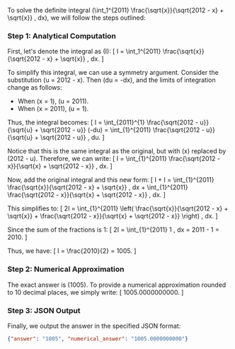 To solve the definite integral \(\int_1^{2011} \frac{\sqrt{x}}{\sqrt{2012 - x} + \sqrt{x}} \, dx\), we will follow the steps outlined:

### Step 1: Analytical Computation

First, let's denote the integral as \(I\):
\[ I = \int_1^{2011} \frac{\sqrt{x}}{\sqrt{2012 - x} + \sqrt{x}} \, dx. \]

To simplify this integral, we can use a symmetry argument. Consider the substitution \(u = 2012 - x\). Then \(du = -dx\), and the limits of integration change as follows:
- When \(x = 1\), \(u = 2011\).
- When \(x = 2011\), \(u = 1\).

Thus, the integral becomes:
\[ I = \int_{2011}^{1} \frac{\sqrt{2012 - u}}{\sqrt{u} + \sqrt{2012 - u}} (-du) = \int_{1}^{2011} \frac{\sqrt{2012 - u}}{\sqrt{u} + \sqrt{2012 - u}} \, du. \]

Notice that this is the same integral as the original, but with \(x\) replaced by \(2012 - u\). Therefore, we can write:
\[ I = \int_{1}^{2011} \frac{\sqrt{2012 - x}}{\sqrt{x} + \sqrt{2012 - x}} \, dx. \]

Now, add the original integral and this new form:
\[ I + I = \int_{1}^{2011} \frac{\sqrt{x}}{\sqrt{2012 - x} + \sqrt{x}} \, dx + \int_{1}^{2011} \frac{\sqrt{2012 - x}}{\sqrt{x} + \sqrt{2012 - x}} \, dx. \]

This simplifies to:
\[ 2I = \int_{1}^{2011} \left( \frac{\sqrt{x}}{\sqrt{2012 - x} + \sqrt{x}} + \frac{\sqrt{2012 - x}}{\sqrt{x} + \sqrt{2012 - x}} \right) \, dx. \]

Since the sum of the fractions is 1:
\[ 2I = \int_{1}^{2011} 1 \, dx = 2011 - 1 = 2010. \]

Thus, we have:
\[ I = \frac{2010}{2} = 1005. \]

### Step 2: Numerical Approximation

The exact answer is \(1005\). To provide a numerical approximation rounded to 10 decimal places, we simply write:
\[ 1005.0000000000. \]

### Step 3: JSON Output

Finally, we output the answer in the specified JSON format:
```json
{"answer": "1005", "numerical_answer": "1005.0000000000"}
```